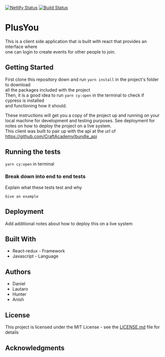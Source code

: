 [![Netlify Status](https://api.netlify.com/api/v1/badges/01bc3477-4f5a-4654-ad89-93edf79797a3/deploy-status)](https://app.netlify.com/sites/plusyou/deploys)
[![Build Status](https://semaphoreci.com/api/v1/anish2504/bundle_client/branches/continous_integration_deployment/badge.svg)](https://semaphoreci.com/anish2504/bundle_client)

# PlusYou <br>

This is a client side application that is built with react that provides an interface where<br>
one can login to create events for other people to join.<br>


## Getting Started <br>
First clone this repository down and run ```yarn install``` in the project's folder to download <br>
all the packages included with the project<br>
Then, it is a good idea to run ```yarn cy:open``` in the terminal to check if cypress is installed<br> 
and functioning how it should.<br>

These instructions will get you a copy of the project up and running on your local machine for development and testing purposes. See deployment for notes on how to deploy the project on a live system.<br>
This client was built to pair up with the api at the url of https://github.com/CraftAcademy/bundle_api<br>


## Running the tests

```yarn cy:open``` in terminal

### Break down into end to end tests

Explain what these tests test and why

```
Give an example
```

## Deployment

Add additional notes about how to deploy this on a live system

## Built With

* React-redux - Framework
* Javascript - Language

## Authors

* Daniel
* Lautaro
* Hunter
* Anish

## License

This project is licensed under the MIT License - see the [LICENSE.md](LICENSE.md) file for details

## Acknowledgments
